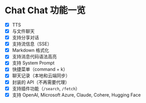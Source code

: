 # Chat Chat 功能一览

-   [x] TTS
-   [x] 与文件聊天
-   [x] 支持分享对话
-   [x] 支持流信息（SSE）
-   [x] Markdown 格式化
-   [x] 支持消息代码语法高亮
-   [x] 支持 System Prompt
-   [x] 快捷菜单（command + k）
-   [x] 聊天记录（本地和云端同步）
-   [x] 封装的 API（不再需要代理）
-   [x] 支持插件功能（`/search`, `/fetch`）
-   [x] 支持 OpenAI, Microsoft Azure, Claude, Cohere, Hugging Face
